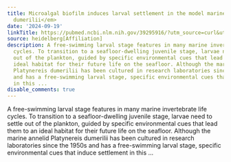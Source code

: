 ```yaml
---
title: Microalgal biofilm induces larval settlement in the model marine worm <em>Platynereis
  dumerilii</em>
date: '2024-09-19'
linkTitle: https://pubmed.ncbi.nlm.nih.gov/39295916/?utm_source=curl&utm_medium=rss&utm_campaign=pubmed-2&utm_content=1FakS-2QOkCT8HsMOQP1bCRQ4YzyumYOmxmF0moLsQ3dFB1E9V&fc=20220326224207&ff=20240919194323&v=2.18.0.post9+e462414
source: heidelberg[Affiliation]
description: A free-swimming larval stage features in many marine invertebrate life
  cycles. To transition to a seafloor-dwelling juvenile stage, larvae need to settle
  out of the plankton, guided by specific environmental cues that lead them to an
  ideal habitat for their future life on the seafloor. Although the marine annelid
  Platynereis dumerilii has been cultured in research laboratories since the 1950s
  and has a free-swimming larval stage, specific environmental cues that induce settlement
  in this ...
disable_comments: true
---
```

A free-swimming larval stage features in many marine invertebrate life cycles. To transition to a seafloor-dwelling juvenile stage, larvae need to settle out of the plankton, guided by specific environmental cues that lead them to an ideal habitat for their future life on the seafloor. Although the marine annelid Platynereis dumerilii has been cultured in research laboratories since the 1950s and has a free-swimming larval stage, specific environmental cues that induce settlement in this ...